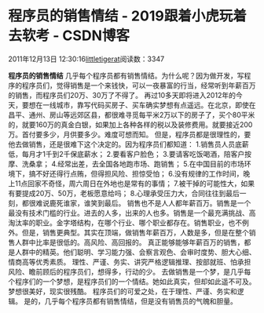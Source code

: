 
# 程序员的销售情结 - 2019跟着小虎玩着去软考 - CSDN博客

2011年12月13日 12:30:16[littletigerat](https://me.csdn.net/littletigerat)阅读数：3347


**程序员的销售情结**
几乎每个程序员都有销售情结。为什么呢？因为做开发，写程序的程序员们，觉得销售是一个来钱快，可以一夜暴富的行当，经常听到年薪百万的销售，而程序员们20万、30万了不得了。
再过10多天即将进入2012年的今天，要想在一线城市，靠写代码买房子、买车确实梦想有点遥远。在北京，即使在昌平、通州、房山等远郊区县，都很难寻觅每平米2万以下的房子了，买个80平米的，就要160万的真金白银，如果加上各种各样的税以及装修费用。就要接近200万。首付要多少，月供要多少。难度可想而知。
但是，程序员都是很理性的，要他去做销售，还是很难下这个决定的。因为程序员们都知道：
1.销售员人员底薪低，每月才1千到2千保底薪水；
2.要看客户脸色；
3.要请客吃饭喝酒，陪客户按摩、洗桑拿；
4.经常出差，去全国各地跑市场、跑销售；
5.在中国目前的市场环境下，搞不好还得行点贿，但得担风险、担惊受怕；
6.没有规律的工作时间，晚上11点回家不奇怪，周六周日在外地也是常有的事情；
7.被干掉的可能性大，如果有要提成20万、50万，老板愿意给吗；
8.心理承受压力大，合同往往到最后一刻，都很难说鹿死谁家，谁笑到最后。
销售也不是人人都年薪百万。销售是一个最没有技术门槛的行业。进去的人多，出来的人也多。销售是一个最充满挑战、高淘汰率的职业。金字塔结构，在哪个行业、哪个职业都存在。销售职业，也不例外。但是，销售更典型。其实在顶端，做销售年薪百万，人数是多，但是在整个销售人群中比率是很低的。高风险、高回报的。
真正能够能够年薪百万的销售，都是人群中的精英。他们聪明、学习能力强、会察言观色、会审时度势、胆大心细、情商高等优秀素质。
理性、严谨、务实、讲究严格逻辑推理、按部就班、怕承担风险、瞻前顾后的程序员们，想得多，行动的少。
去做销售是一个梦，是几乎每个程序们的一个梦想，是程序员们的一个情结。她如此真实，但却如此遥不可及。梦想很美好，现实很残酷。
程序员们的可爱之处，在于理性、严谨、务实和逻辑。
是的，几乎每个程序员都有销售情结，但是没有销售员的气魄和胆量。

